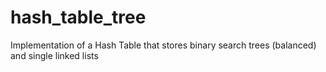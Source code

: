 # hash_table_tree
Implementation of a Hash Table that stores binary search trees (balanced) and single linked lists
